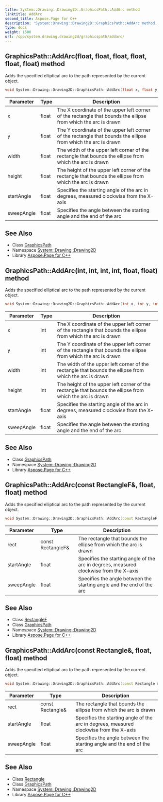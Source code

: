 ```yaml
---
title: System::Drawing::Drawing2D::GraphicsPath::AddArc method
linktitle: AddArc
second_title: Aspose.Page for C++
description: 'System::Drawing::Drawing2D::GraphicsPath::AddArc method. Adds the specified elliptical arc to the path represented by the current object in C++.'
type: docs
weight: 1500
url: /cpp/system.drawing.drawing2d/graphicspath/addarc/
---
```

## GraphicsPath::AddArc(float, float, float, float, float, float) method


Adds the specified elliptical arc to the path represented by the current object.

```cpp
void System::Drawing::Drawing2D::GraphicsPath::AddArc(float x, float y, float width, float height, float startAngle, float sweepAngle)
```


| Parameter | Type | Description |
| --- | --- | --- |
| x | float | The X coordinate of the upper left corner of the rectangle that bounds the ellipse from which the arc is drawn |
| y | float | The Y coordinate of the upper left corner of the rectangle that bounds the ellipse from which the arc is drawn |
| width | float | The width of the upper left corner of the rectangle that bounds the ellipse from which the arc is drawn |
| height | float | The height of the upper left corner of the rectangle that bounds the ellipse from which the arc is drawn |
| startAngle | float | Specifies the starting angle of the arc in degrees, measured clockwise from the X-axis |
| sweepAngle | float | Specifies the angle between the starting angle and the end of the arc |

## See Also

* Class [GraphicsPath](../)
* Namespace [System::Drawing::Drawing2D](../../)
* Library [Aspose.Page for C++](../../../)
## GraphicsPath::AddArc(int, int, int, int, float, float) method


Adds the specified elliptical arc to the path represented by the current object.

```cpp
void System::Drawing::Drawing2D::GraphicsPath::AddArc(int x, int y, int width, int height, float startAngle, float sweepAngle)
```


| Parameter | Type | Description |
| --- | --- | --- |
| x | int | The X coordinate of the upper left corner of the rectangle that bounds the ellipse from which the arc is drawn |
| y | int | The Y coordinate of the upper left corner of the rectangle that bounds the ellipse from which the arc is drawn |
| width | int | The width of the upper left corner of the rectangle that bounds the ellipse from which the arc is drawn |
| height | int | The height of the upper left corner of the rectangle that bounds the ellipse from which the arc is drawn |
| startAngle | float | Specifies the starting angle of the arc in degrees, measured clockwise from the X-axis |
| sweepAngle | float | Specifies the angle between the starting angle and the end of the arc |

## See Also

* Class [GraphicsPath](../)
* Namespace [System::Drawing::Drawing2D](../../)
* Library [Aspose.Page for C++](../../../)
## GraphicsPath::AddArc(const RectangleF\&, float, float) method


Adds the specified elliptical arc to the path represented by the current object.

```cpp
void System::Drawing::Drawing2D::GraphicsPath::AddArc(const RectangleF &rect, float startAngle, float sweepAngle)
```


| Parameter | Type | Description |
| --- | --- | --- |
| rect | const RectangleF\& | The rectangle that bounds the ellipse from which the arc is drawn |
| startAngle | float | Specifies the starting angle of the arc in degrees, measured clockwise from the X-axis |
| sweepAngle | float | Specifies the angle between the starting angle and the end of the arc |

## See Also

* Class [RectangleF](../../../system.drawing/rectanglef/)
* Class [GraphicsPath](../)
* Namespace [System::Drawing::Drawing2D](../../)
* Library [Aspose.Page for C++](../../../)
## GraphicsPath::AddArc(const Rectangle\&, float, float) method


Adds the specified elliptical arc to the path represented by the current object.

```cpp
void System::Drawing::Drawing2D::GraphicsPath::AddArc(const Rectangle &rect, float startAngle, float sweepAngle)
```


| Parameter | Type | Description |
| --- | --- | --- |
| rect | const Rectangle\& | The rectangle that bounds the ellipse from which the arc is drawn |
| startAngle | float | Specifies the starting angle of the arc in degrees, measured clockwise from the X-axis |
| sweepAngle | float | Specifies the angle between the starting angle and the end of the arc |

## See Also

* Class [Rectangle](../../../system.drawing/rectangle/)
* Class [GraphicsPath](../)
* Namespace [System::Drawing::Drawing2D](../../)
* Library [Aspose.Page for C++](../../../)
